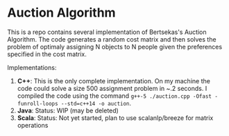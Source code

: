 # Auction Algorithm

This is a repo contains several implementation of Bertsekas's Auction Algorithm. The code generates a random cost matrix and then solves the problem of optimaly assigning N objects to N people given the preferences specified in the cost matrix.

Implementations:

1.  **C++**: This is the only complete implementation. On my machine the code could solve a size 500 assignment problem in ~.2 seconds. I compiled the code using the command `g++-5 ./auction.cpp -Ofast -funroll-loops --std=c++14 -o auction`.
2. **Java**: Status: WIP (may be deleted)
3. **Scala**: Status: Not yet started, plan to use scalanlp/breeze for matrix operations
